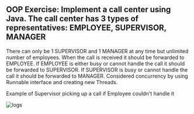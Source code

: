 ## OOP Exercise: Implement a call center using Java. The call center has 3 types of representatives: EMPLOYEE, SUPERVISOR, MANAGER

There can only be 1 SUPERVISOR and 1 MANAGER at any time but unlimited number of employees.
When the call is received it should be forwarded to EMPLOYEE. If EMPLOYEE is either busy or cannot handle the call it should be forwarded to SUPERVISOR. If SUPERVISOR is busy or cannot handle the call it should be forwarded to MANAGER.
Considered concurrency by using Runnable interface and creating new Threads.

Example of Supervisor picking up a call if Employee couldn't handle it

![logs](https://i.imgur.com/PMRccav.png)

